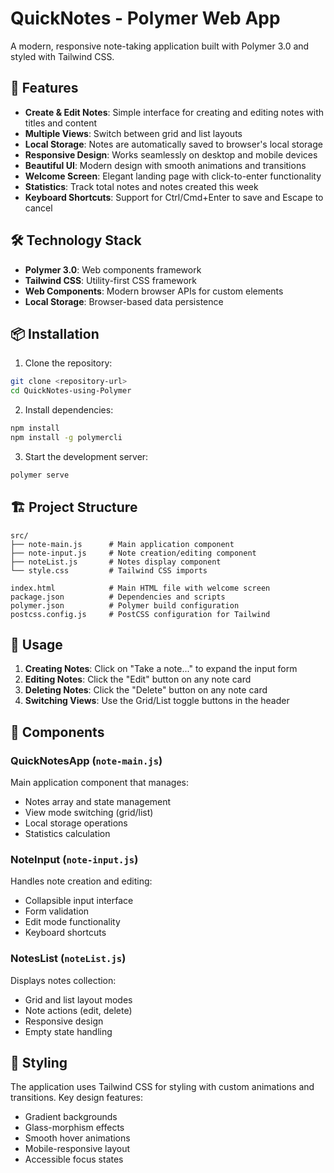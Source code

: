 
# QuickNotes - Polymer Web App

A modern, responsive note-taking application built with Polymer 3.0 and styled with Tailwind CSS.

## 🚀 Features

- **Create & Edit Notes**: Simple interface for creating and editing notes with titles and content
- **Multiple Views**: Switch between grid and list layouts
- **Local Storage**: Notes are automatically saved to browser's local storage
- **Responsive Design**: Works seamlessly on desktop and mobile devices
- **Beautiful UI**: Modern design with smooth animations and transitions
- **Welcome Screen**: Elegant landing page with click-to-enter functionality
- **Statistics**: Track total notes and notes created this week
- **Keyboard Shortcuts**: Support for Ctrl/Cmd+Enter to save and Escape to cancel

## 🛠️ Technology Stack

- **Polymer 3.0**: Web components framework
- **Tailwind CSS**: Utility-first CSS framework
- **Web Components**: Modern browser APIs for custom elements
- **Local Storage**: Browser-based data persistence

## 📦 Installation

1. Clone the repository:
```bash
git clone <repository-url>
cd QuickNotes-using-Polymer
```

2. Install dependencies:
```bash
npm install
npm install -g polymercli
```

3. Start the development server:
```bash
polymer serve
```

## 🏗️ Project Structure

```
src/
├── note-main.js      # Main application component
├── note-input.js     # Note creation/editing component
├── noteList.js       # Notes display component
└── style.css         # Tailwind CSS imports

index.html            # Main HTML file with welcome screen
package.json          # Dependencies and scripts
polymer.json          # Polymer build configuration
postcss.config.js     # PostCSS configuration for Tailwind
```

## 🎯 Usage

1. **Creating Notes**: Click on "Take a note..." to expand the input form
2. **Editing Notes**: Click the "Edit" button on any note card
3. **Deleting Notes**: Click the "Delete" button on any note card
4. **Switching Views**: Use the Grid/List toggle buttons in the header

## 🔧 Components

### QuickNotesApp (`note-main.js`)
Main application component that manages:
- Notes array and state management
- View mode switching (grid/list)
- Local storage operations
- Statistics calculation

### NoteInput (`note-input.js`)
Handles note creation and editing:
- Collapsible input interface
- Form validation
- Edit mode functionality
- Keyboard shortcuts

### NotesList (`noteList.js`)
Displays notes collection:
- Grid and list layout modes
- Note actions (edit, delete)
- Responsive design
- Empty state handling

## 🎨 Styling

The application uses Tailwind CSS for styling with custom animations and transitions. Key design features:

- Gradient backgrounds
- Glass-morphism effects
- Smooth hover animations
- Mobile-responsive layout
- Accessible focus states


